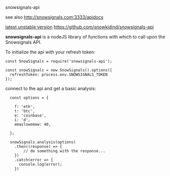 snowsignals-api

see also 
http://snowsignals.com:3333/apidocs 

[latest unstable version](https://github.com/snowkidind/snowsignals-api)
https://github.com/snowkidind/snowsignals-api

**snowsignals-api** is a nodeJS library of functions with which to call upon the Snowsignals API.

To initialize the api with your refresh token: 

```
const SnowSignals = require('snowsignals-api');

const snowSignals = new SnowSignals().options({
  refreshToken: process.env.SNOWSIGNALS_TOKEN
});

```

connect to the api and get a basic analysis:

```  
  const options = {

    f: 'eth',
    t: 'btc',
    e: 'coinbase',
    i: 'd',
    emaslowemaw: 40,
    
  };

  snowSignals.analysis(options)
    .then((response) => {
        // do something with the response...
    })
    .catch(error => {
      console.log(error);
    })
```
